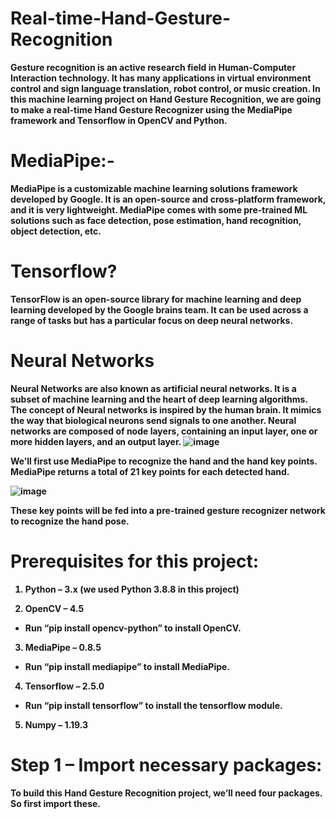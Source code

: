 # Real-time-Hand-Gesture-Recognition

<b>Gesture recognition is an active research field in Human-Computer Interaction technology. It has many applications in virtual environment control and sign language translation, robot control, or music creation. In this machine learning project on Hand Gesture Recognition, we are going to make a real-time Hand Gesture Recognizer using the MediaPipe framework and Tensorflow in OpenCV and Python.
# MediaPipe:-
<b>MediaPipe is a customizable machine learning solutions framework developed by Google. It is an open-source and cross-platform framework, and it is very lightweight. MediaPipe comes with some pre-trained ML solutions such as face detection, pose estimation, hand recognition, object detection, etc.
# Tensorflow?
<b>TensorFlow is an open-source library for machine learning and deep learning developed by the Google brains team. It can be used across a range of tasks but has a particular focus on deep neural networks.

# Neural Networks 
<b>Neural Networks are also known as artificial neural networks. It is a subset of machine learning and the heart of deep learning algorithms. The concept of Neural networks is inspired by the human brain. It mimics the way that biological neurons send signals to one another. Neural networks are composed of node layers, containing an input layer, one or more hidden layers, and an output layer.
![image](https://user-images.githubusercontent.com/48796009/227787532-a28ecc90-eaf9-4df1-ad78-0a46d2528cfa.png)


<b>We’ll first use MediaPipe to recognize the hand and the hand key points. MediaPipe returns a total of 21 key points for each detected hand.

![image](https://user-images.githubusercontent.com/48796009/227787541-df9f06b5-3a32-425d-af60-d47da6e13708.png)

<b>These key points will be fed into a pre-trained gesture recognizer network to recognize the hand pose.

# Prerequisites for this project:

1. Python – 3.x (we used Python 3.8.8 in this project)

2. OpenCV – 4.5

 * Run “pip install opencv-python” to install OpenCV.

3. MediaPipe – 0.8.5

 * Run “pip install mediapipe” to install MediaPipe.
4. Tensorflow – 2.5.0

 * Run “pip install tensorflow” to install the tensorflow module.
5. Numpy – 1.19.3

# Step 1 – Import necessary packages:

To build this Hand Gesture Recognition project, we’ll need four packages. So first import these.








